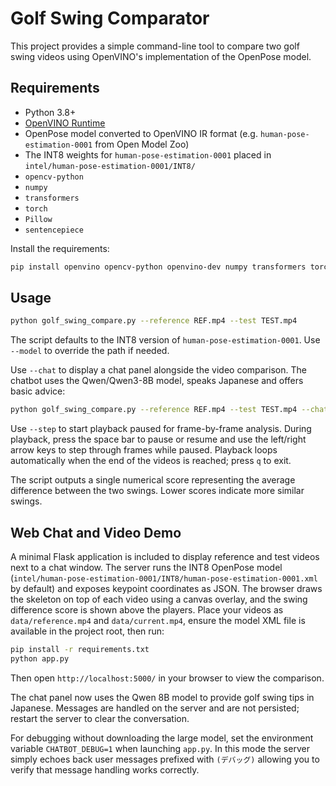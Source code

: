 # Golf Swing Comparator

This project provides a simple command-line tool to compare two golf swing videos using OpenVINO's implementation of the OpenPose model.

## Requirements
- Python 3.8+
- [OpenVINO Runtime](https://docs.openvino.ai/latest/openvino_docs_install_guides.html)
- OpenPose model converted to OpenVINO IR format (e.g. `human-pose-estimation-0001` from Open Model Zoo)
- The INT8 weights for `human-pose-estimation-0001` placed in
  `intel/human-pose-estimation-0001/INT8/`
- `opencv-python`
- `numpy`
- `transformers`
- `torch`
- `Pillow`
- `sentencepiece`

Install the requirements:

```bash
pip install openvino opencv-python openvino-dev numpy transformers torch Pillow sentencepiece
```

## Usage

```bash
python golf_swing_compare.py --reference REF.mp4 --test TEST.mp4
```

The script defaults to the INT8 version of `human-pose-estimation-0001`. Use
`--model` to override the path if needed.

Use `--chat` to display a chat panel alongside the video comparison. The chatbot
uses the Qwen/Qwen3-8B model, speaks Japanese and offers basic advice:

```bash
python golf_swing_compare.py --reference REF.mp4 --test TEST.mp4 --chat
```

Use `--step` to start playback paused for frame-by-frame analysis. During
playback, press the space bar to pause or resume and use the left/right arrow
keys to step through frames while paused. Playback loops automatically when
the end of the videos is reached; press `q` to exit.

The script outputs a single numerical score representing the average difference between the two swings. Lower scores indicate more similar swings.


## Web Chat and Video Demo

A minimal Flask application is included to display reference and test videos next to a chat window.
The server runs the INT8 OpenPose model (`intel/human-pose-estimation-0001/INT8/human-pose-estimation-0001.xml` by default) and exposes keypoint coordinates as JSON. The
browser draws the skeleton on top of each video using a canvas overlay, and the swing difference score is shown above the players.
Place your videos as `data/reference.mp4` and `data/current.mp4`, ensure the model XML file is available in the project root,
then run:

```bash
pip install -r requirements.txt
python app.py
```

Then open `http://localhost:5000/` in your browser to view the comparison.

The chat panel now uses the Qwen 8B model to provide golf swing tips in Japanese.
Messages are handled on the server and are not persisted; restart the server
to clear the conversation.

For debugging without downloading the large model, set the environment
variable ``CHATBOT_DEBUG=1`` when launching ``app.py``.  In this mode the
server simply echoes back user messages prefixed with ``(デバッグ)`` allowing
you to verify that message handling works correctly.
